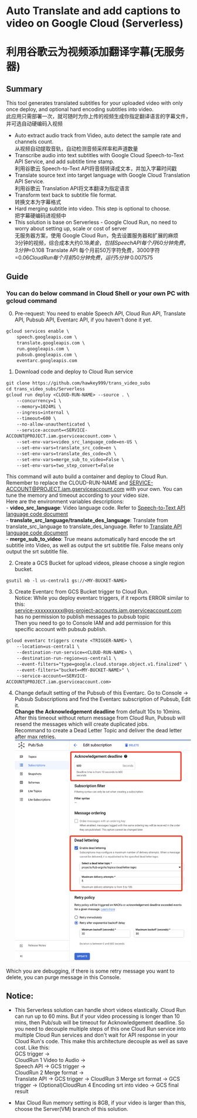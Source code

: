 # Auto Translate and add captions to video on Google Cloud (Serverless) 
# 利用谷歌云为视频添加翻译字幕(无服务器)

## Summary
This tool generates translated subtitles for your uploaded video with only once deploy, and optional hard encoding subtitles into video.  
此应用只需部署一次，就可随时为你上传的视频生成你指定翻译语言的字幕文件，并可选自动硬编码入视频  
* Auto extract audio track from Video, auto detect the sample rate and channels count.  
从视频自动提取音轨，自动检测音频采样率和声道数量  
* Transcribe audio into text subtitles with Google Cloud Speech-to-Text API Service, and add subtitle time stamp.  
利用谷歌云 Speech-to-Text API将音频转译成文本，并加入字幕时间戳  
* Translate source text into target language with Google Cloud Translation API Service.  
利用谷歌云 Translation API将文本翻译为指定语言  
* Transform text back to subtitle file format.  
转换文本为字幕格式  
* Hard merging subtitle into video. This step is optional to choose.  
把字幕硬编码进视频中   
* This solution is base on Serverless - Google Cloud Run, no need to worry about setting up, scale or cost of server  
无服务器方案，使用 Google Cloud Run，免去设置服务器和扩展的麻烦  
3分钟的视频，综合成本大约$0.18美金，包括  
Speech API 每个月60分钟免费，3分钟=$0.108
Translate API 每个月前50万字符免费，3000字符=$0.06
Cloud Run 每个月前50分钟免费，运行5分钟 ~$0.007575

## Guide
### You can do below command in Cloud Shell or your own PC with gcloud command
0. Pre-request:
You need to enable Speech API, Cloud Run API, Translate API, Pubsub API, Eventarc API, if you haven't done it yet.
```
gcloud services enable \
    speech.googleapis.com \
    translate.googleapis.com \
    run.googleapis.com \
    pubsub.googleapis.com \
    eventarc.googleapis.com
```

1. Download code and deploy to Cloud Run service
```
git clone https://github.com/hawkey999/trans_video_subs
cd trans_video_subs/Serverless
gcloud run deploy <CLOUD-RUN-NAME> --source . \
    --concurrency=1 \
    --memory=1024Mi \
    --ingress=internal \
    --timeout=600 \
    --no-allow-unauthenticated \
    --service-account=<SERVICE-ACCOUNT@PROJECT.iam.gserviceaccount.com> \
    --set-env-vars=video_src_language_code=en-US \
    --set-env-vars=translate_src_code=en \
    --set-env-vars=translate_des_code=zh \
    --set-env-vars=merge_sub_to_video=False \
    --set-env-vars=two_step_convert=False
```
This command will auto build a container and deploy to Cloud Run. Remember to replace the CLOUD-RUN-NAME and SERVICE-ACCOUNT@PROJECT.iam.gserviceaccount.com with your own.  You can tune the memory and timeout according to your video size.  
Here are the environment variables descriptions:  
    - **video_src_language**: Video language code. Refer to [Speech-to-Text API language code document](https://cloud.google.com/speech-to-text/docs/languages)  
    - **translate_src_language/translate_des_language**: Translate from translate_src_language to translate_des_language. Refer to [Translate API language code document](https://cloud.google.com/translate/docs/languages)    
    - **merge_sub_to_video**:  True means automatically hard encode the srt subtitle into Video, as well as output the srt subtitle file. False means only output the srt subtitle file.  


2. Create a GCS Bucket for upload videos, please choose a single region bucket.  
```
gsutil mb -l us-central1 gs://<MY-BUCKET-NAME>
```

3. Create Eventarc from GCS Bucket trigger to Cloud Run.   
Notice: While you deploy eventarc triggers, if it reports ERROR similar to this:  
service-xxxxxxxxxx@gs-project-accounts.iam.gserviceaccount.com has no permission to publish messages to pubsub topic  
Then you need to go to Console IAM and add permission for this specific account with pubsub publish.    
```
gcloud eventarc triggers create <TRIGGER-NAME> \
    --location=us-central1 \
    --destination-run-service=<CLOUD-RUN-NAME> \
    --destination-run-region=us-central1 \
    --event-filters="type=google.cloud.storage.object.v1.finalized" \
    --event-filters="bucket=<MY-BUCKET-NAME>" \
    --service-account=<SERVICE-ACCOUNT@PROJECT.iam.gserviceaccount.com>
```

4. Change default setting of the Pubsub of this Eventarc. Go to Console -> Pubsub Subscriptions and find the Eventarc subscription of Pubsub, Edit it.  
**Change the Acknowledgement deadline** from default 10s to 10mins. After this timeout without return message from Cloud Run, Pubsub will resend the messages which will create duplicated jobs.  
Recommand to create a Dead Letter Topic and deliver the dead letter after max retries.  
![pubsub](./img/pubsub.png)  

Which you are debugging, if there is some retry message you want to delete, you can purge message in this Console.  

## Notice: 
* This Serverless solution can handle short videos elastically. Cloud Run can run up to 60 mins. But if your video processing is longer than 10 mins, then Pub/sub will be timeout for Acknowledgement deadline. So you need to decouple multiple steps of this one Cloud Run service into multiple Cloud Run services and don't wait for API response in your Cloud Run's code. This make this architecture decouple as well as save cost. Like this:   
    GCS trigger ->  
    CloudRun 1 Video to Audio ->  
    Speech API -> GCS trigger ->  
    CloudRun 2 Merge format ->  
    Translate API -> GCS trigger -> 
    CloudRun 3 Merge srt format  -> GCS trigger -> 
    (Optional)CloudRun 4 Encoding srt into video ->
    GCS final result

* Max Cloud Run memory setting is 8GB, if your video is larger than this, choose the Server(VM) branch of this solution. 

